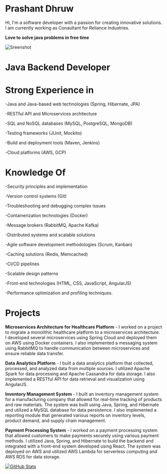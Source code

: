 # Prashant Dhruw

Hi, I'm a software developer with a passion for creating innovative solutions. I am currently working as Conaultant for Reliance Industries.

**Love to solve java problems in free time**

![Sreenshot](https://user-images.githubusercontent.com/38435661/175811577-72bb3654-5cdc-44b0-a970-a8cef53a8bd2.jpg)

# Java Backend Developer

# Strong Experience in

-Java and Java-based web technologies (Spring, Hibernate, JPA)

-RESTful API and Microservices architecture

-SQL and NoSQL databases (MySQL, PostgreSQL, MongoDB)

-Testing frameworks (JUnit, Mockito)

-Build and deployment tools (Maven, Jenkins)

-Cloud platforms (AWS, GCP)

# Knowledge Of

-Security principles and implementation

-Version control systems (Git)

-Troubleshooting and debugging complex issues

-Containerization technologies (Docker)

-Message brokers (RabbitMQ, Apache Kafka)

-Distributed systems and scalable solutions

-Agile software development methodologies (Scrum, Kanban)

-Caching solutions (Redis, Memcached)

-CI/CD pipelines

-Scalable design patterns

-Front-end technologies (HTML, CSS, JavaScript, AngularJS)

-Performance optimization and profiling techniques.

# Projects

**Microservices Architecture for Healthcare Platform** - I worked on a project to migrate a monolithic healthcare platform to a microservices architecture. I developed several microservices using Spring Cloud and deployed them on AWS using Docker containers. I also implemented a messaging system using RabbitMQ to handle communication between microservices and ensure reliable data transfer.

**Data Analytics Platform** - I built a data analytics platform that collected, processed, and analyzed data from multiple sources. I utilized Apache Spark for data processing and Apache Cassandra for data storage. I also implemented a RESTful API for data retrieval and visualization using AngularJS.

**Inventory Management System** - I built an inventory management system for a manufacturing company that allowed for real-time tracking of products and raw materials. The system was built using Java, Spring, and Hibernate and utilized a MySQL database for data persistence. I also implemented a reporting module that generated various reports on inventory levels, product demand, and supply chain management.

**Payment Processing System** - I worked on a payment processing system that allowed customers to make payments securely using various payment methods. I utilized Java, Spring, and Hibernate to build the backend and integrated with a front-end system developed using React. The system was deployed on AWS and utilized AWS Lambda for serverless computing and AWS RDS for data storage.


[![GitHub Stats](https://github-readme-stats.vercel.app/api?username=prashantdhruw&show_icons=true&theme=default)](https://github.com/prashantdhruw)



